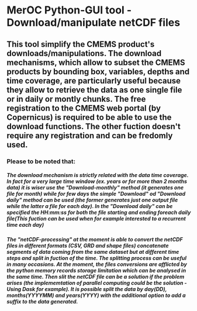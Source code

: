# MerOC Python-GUI tool - Download/manipulate netCDF files

## This tool simplify the CMEMS product's downloads/manipulations. The download mechanisms, which allow to subset the CMEMS products by bounding box, variables, depths and time coverage, are particularly useful because they allow to retrieve the data as one single file or in daily or montly chunks. The free registration to the CMEMS web portal (by Copernicus) is required to be able to use the download functions. The other fuction doesn't require any registration and can be fredomly used.

### Please to be noted that:

##### The download mechanism  is strictly related with the data time coverage. In fact for a very large time window (ex. years or for more than 2 months data) it is wiser use the "Download-monthly" method (it generates one file for month) while for few days the simple "Download" od "Download daily" method can be used (the former generates just one output file while the latter a file for each day). In the "Download daily" can be specified the HH:mm:ss for both the file starting and ending foreach daily file(This fuction can be used when for example interested to a recurrent time each day)

##### The "netCDF-processing" at the moment is able to convert the netCDF files in different formats (CSV, GRD and shape files) concatenate segments of data coming from the same dataset but at different time steps and split in fuction of the time. The splitting process can be useful in many occasions. At the moment, the files conversions are afflicted by the python memory records storage limitation which  can be analysed in the same time. Then slit the netCDF file can be a solution if the problem arises (the implememtation of parallel computing could be the solution - Using Dask for example). It is possible split the data by day(DD), months(YYYYMM) and years(YYYY) with the additional option to add a suffix to the data generated.
